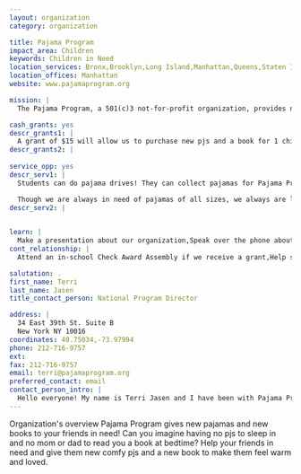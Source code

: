 ```yaml
---
layout: organization
category: organization

title: Pajama Program
impact_area: Children
keywords: Children in Need
location_services: Bronx,Brooklyn,Long Island,Manhattan,Queens,Staten Island,Greater New York,Outside NYC
location_offices: Manhattan
website: www.pajamaprogram.org

mission: |
  The Pajama Program, a 501(c)3 not-for-profit organization, provides new, warm pajamas and books to needy children in the United States, and around the world, many who are waiting and hoping to be adopted. These are youngsters who may not know the comforts of a mother or father to tuck them into a cozy bed and read them a bedtime story. Too many have been abandoned, most deprived of any love at all.  Our mission is to provide a loving environment for children who have lived through a great deal of hurt in their young lives to give them hope for a better tomorrow. The program identifies key institutions in major cities in the U.S. and other countries where children are living temporarily as they wait and hope for adoption.

cash_grants: yes
descr_grants1: |
  A grant of $15 will allow us to purchase new pjs and a book for 1 child, and $125 helps us to buy books and pajamas for 10 children!
descr_grants2: |
  
service_opp: yes
descr_serv1: |
  Students can do pajama drives! They can collect pajamas for Pajama Program and we will send them out to their friends in need in NYC and beyond.

  Though we are always in need of pajamas of all sizes, we always are lacking in teen sizes for these are kids that are unfortunately overlooked. In children sizes 14 and up and ALL adult sizes. Thank you so much from the bottom of our hearts!!!
descr_serv2: |
  

learn: |
  Make a presentation about our organization,Speak over the phone about our work
cont_relationship: |
  Attend an in-school Check Award Assembly if we receive a grant,Help students tell local newspapers and media about their grant and/or project with us

salutation: .
first_name: Terri
last_name: Jasen
title_contact_person: National Program Director

address: |
  34 East 39th St. Suite B  
  New York NY 10016
coordinates: 40.75034,-73.97994
phone: 212-716-9757
ext: 
fax: 212-716-9757
email: terri@pajamaprogram.org
preferred_contact: email
contact_person_intro: |
  Hello everyone! My name is Terri Jasen and I have been with Pajama Program for 7 years now and have been working with Common Cents schools for 5 years. I love how the kids are so generous with their time and hearts to help their friends in need. We serve so many needy children and our work never ends, but with the help from kids like you, it brings a smile to our faces and makes us work even harder to collect more pjs and books. Thank you  so much everyone for everything you do!!!
---
```

Organization's overview
Pajama Program gives new pajamas and new books to your friends in need! Can you imagine having no pjs to sleep in and no mom or dad to read you a book at bedtime? Help your friends in need and give them new comfy pjs and a new book to make them feel warm and loved.
